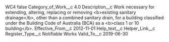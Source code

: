 <?xml version="1.0" encoding="UTF-8"?>
<CustomMetadata xmlns="http://soap.sforce.com/2006/04/metadata" xmlns:xsi="http://www.w3.org/2001/XMLSchema-instance" xmlns:xsd="http://www.w3.org/2001/XMLSchema">
    <label>WC4</label>
    <protected>false</protected>
    <values>
        <field>Category_of_Work__c</field>
        <value xsi:type="xsd:double">4.0</value>
    </values>
    <values>
        <field>Description__c</field>
        <value xsi:type="xsd:string">Work necessary for extending, altering, replacing or removing &lt;b&gt;existing sanitary drainage&lt;/b&gt;, other than a combined sanitary drain, for a building classified under the Building Code of Australia (BCA) as a &lt;b&gt;class 1 or 10 building&lt;/b&gt;.</value>
    </values>
    <values>
        <field>Effective_From__c</field>
        <value xsi:type="xsd:date">2012-11-01</value>
    </values>
    <values>
        <field>Help_text__c</field>
        <value xsi:nil="true"/>
    </values>
    <values>
        <field>Helper_Link__c</field>
        <value xsi:nil="true"/>
    </values>
    <values>
        <field>Register_Type__c</field>
        <value xsi:type="xsd:string">Notifiable Works</value>
    </values>
    <values>
        <field>Valid_To__c</field>
        <value xsi:type="xsd:date">2019-06-30</value>
    </values>
</CustomMetadata>
